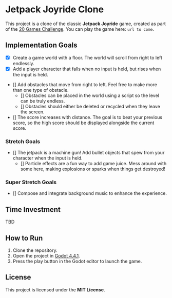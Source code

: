 # Jetpack Joyride Clone

This project is a clone of the classic **Jetpack Joyride** game, created as part of the [20 Games Challenge](https://20_games_challenge.gitlab.io/games/jetpack/). You can play the game here: `url to come`.

## Implementation Goals

- [x] Create a game world with a floor. The world will scroll from right to left endlessly.
- [x] Add a player character that falls when no input is held, but rises when the input is held.
- [] Add obstacles that move from right to left. Feel free to make more than one type of obstacle.
  - [] Obstacles can be placed in the world using a script so the level can be truly endless.
  - [] Obstacles should either be deleted or recycled when they leave the screen.
- [] The score increases with distance. The goal is to beat your previous score, so the high score should be displayed alongside the current score.

### Stretch Goals

- [] The jetpack is a machine gun! Add bullet objects that spew from your character when the input is held.
  - [] Particle effects are a fun way to add game juice. Mess around with some here, making explosions or sparks when things get destroyed!

### Super Stretch Goals

- [] Compose and integrate background music to enhance the experience.

## Time Investment

TBD

## How to Run

1. Clone the repository.
2. Open the project in [Godot 4.4.1](https://godotengine.org/download/archive/4.4.1-stable/).
3. Press the play button in the Godot editor to launch the game.

## License

This project is licensed under the **MIT License**.
